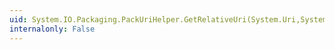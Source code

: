 ```yaml
---
uid: System.IO.Packaging.PackUriHelper.GetRelativeUri(System.Uri,System.Uri)
internalonly: False
---
```

